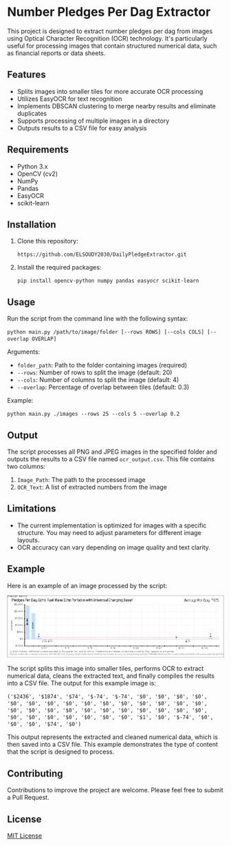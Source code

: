 # Number Pledges Per Dag Extractor

This project is designed to extract number pledges per dag from images using Optical Character Recognition (OCR) technology. It's particularly useful for processing images that contain structured numerical data, such as financial reports or data sheets.

## Features

- Splits images into smaller tiles for more accurate OCR processing
- Utilizes EasyOCR for text recognition
- Implements DBSCAN clustering to merge nearby results and eliminate duplicates
- Supports processing of multiple images in a directory
- Outputs results to a CSV file for easy analysis

## Requirements

- Python 3.x
- OpenCV (cv2)
- NumPy
- Pandas
- EasyOCR
- scikit-learn

## Installation

1. Clone this repository:
   ```
   https://github.com/ELSOUDY2030/DailyPledgeExtractor.git
   ```

2. Install the required packages:
   ```
   pip install opencv-python numpy pandas easyocr scikit-learn
   ```

## Usage

Run the script from the command line with the following syntax:

```
python main.py /path/to/image/folder [--rows ROWS] [--cols COLS] [--overlap OVERLAP]
```

Arguments:
- `folder_path`: Path to the folder containing images (required)
- `--rows`: Number of rows to split the image (default: 20)
- `--cols`: Number of columns to split the image (default: 4)
- `--overlap`: Percentage of overlap between tiles (default: 0.3)

Example:
```
python main.py ./images --rows 25 --cols 5 --overlap 0.2
```

## Output

The script processes all PNG and JPEG images in the specified folder and outputs the results to a CSV file named `ocr_output.csv`. This file contains two columns:
1. `Image_Path`: The path to the processed image
2. `OCR_Text`: A list of extracted numbers from the image

## Limitations

- The current implementation is optimized for images with a specific structure. You may need to adjust parameters for different image layouts.
- OCR accuracy can vary depending on image quality and text clarity.

## Example

Here is an example of an image processed by the script:

![Example Image](image/1000654409.png)

The script splits this image into smaller tiles, performs OCR to extract numerical data, cleans the extracted text, and finally compiles the results into a CSV file. The output for this example image is:

```
('$2436', '$1874', '$74', '$-74', '$-74', '$0', '$0', '$0', '$0', '$0', '$0', '$0', '$0', '$0', '$0', '$0', '$0', '$0', '$0', '$0', '$0', '$0', '$0', '$0', '$0', '$0', '$0', '$0', '$0', '$0', '$0', '$0', '$0', '$0', '$0', '$0', '$0', '$0', '$1', '$0', '$-74', '$0', '$0', '$0', '$74', '$0')
```

This output represents the extracted and cleaned numerical data, which is then saved into a CSV file. This example demonstrates the type of content that the script is designed to process.

## Contributing

Contributions to improve the project are welcome. Please feel free to submit a Pull Request.

## License

[MIT License](LICENSE)
